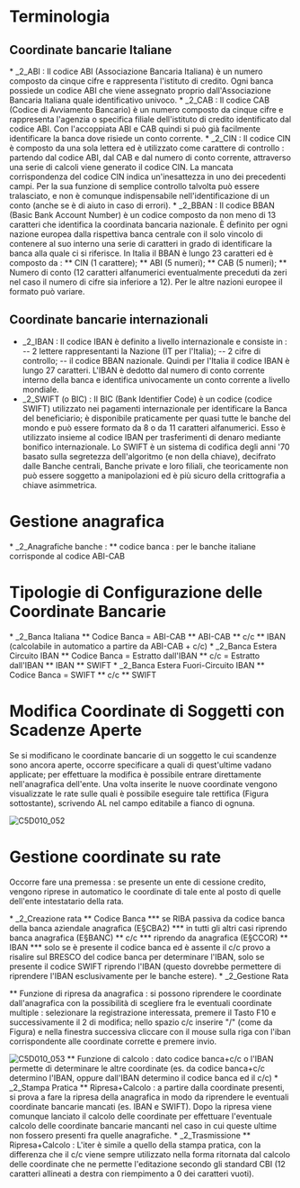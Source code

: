 # Terminologia
## Coordinate bancarie Italiane
 \* _2_ABI :  Il codice ABI (Associazione Bancaria Italiana) è un numero composto da cinque cifre e rappresenta l'istituto di credito. Ogni banca possiede un codice ABI che viene assegnato proprio dall'Associazione Bancaria Italiana quale identificativo univoco.
 \* _2_CAB :  Il codice CAB (Codice di Avviamento Bancario) è un numero composto da cinque cifre e rappresenta l'agenzia o specifica filiale dell'istituto di credito identificato dal codice ABI. Con l'accoppiata ABI e CAB quindi si può già facilmente identificare la banca dove risiede un conto corrente.
 \* _2_CIN :  Il codice CIN è composto da una sola lettera ed è utilizzato come carattere di controllo :  partendo dal codice ABI, dal CAB e dal numero di conto corrente, attraverso una serie di calcoli viene generato il codice CIN. La mancata corrispondenza del codice CIN indica un'inesattezza in uno dei precedenti campi. Per la sua funzione di semplice controllo talvolta può essere tralasciato, e non è comunque indispensabile nell'identificazione di un conto (anche se è di aiuto in caso di errori).
 \* _2_BBAN :  Il codice BBAN (Basic Bank Account Number) è un codice composto da non meno di 13 caratteri che identifica la coordinata bancaria nazionale. È definito per ogni nazione europea dalla rispettiva banca centrale con il solo vincolo di contenere al suo interno una serie di caratteri in grado di identificare la banca alla quale ci si riferisce. In Italia il BBAN è lungo 23 caratteri ed è composto da : 
 \*\* CIN (1 carattere);
 \*\* ABI (5 numeri);
 \*\* CAB (5 numeri);
 \*\* Numero di conto (12 caratteri alfanumerici eventualmente preceduti da zeri nel caso il numero di cifre sia inferiore a 12).
Per le altre nazioni europee il formato può variare.

## Coordinate bancarie internazionali

- _2_IBAN :  Il codice IBAN è definito a livello internazionale e consiste in : 
-- 2 lettere rappresentanti la Nazione (IT per l'Italia);
-- 2 cifre di controllo;
-- il codice BBAN nazionale.
Quindi per l'Italia il codice IBAN è lungo 27 caratteri. L'IBAN è dedotto dal numero di conto corrente interno della banca e identifica univocamente un conto corrente a livello mondiale.
- _2_SWIFT (o BIC) :  Il BIC (Bank Identifier Code) è un codice (codice SWIFT) utilizzato nei pagamenti internazionale per identificare la Banca del beneficiario; è disponibile praticamente per quasi tutte le banche del mondo e può essere formato da 8 o da 11 caratteri alfanumerici. Esso è utilizzato insieme al codice IBAN per trasferimenti di denaro mediante bonifico internazionale.
Lo SWIFT è un sistema di codifica degli anni '70 basato sulla segretezza dell'algoritmo (e non della chiave), decifrato dalle Banche centrali, Banche private e loro filiali, che teoricamente non può essere soggetto a manipolazioni ed è più sicuro della crittografia a chiave asimmetrica.


# Gestione anagrafica
 \* _2_Anagrafiche banche : 
 \*\* codice banca :  per le banche italiane corrisponde al codice ABI-CAB

# Tipologie di Configurazione delle Coordinate Bancarie
 \* _2_Banca Italiana
 \*\* Codice Banca = ABI-CAB
 \*\* ABI-CAB
 \*\* c/c
 \*\* IBAN (calcolabile in automatico a partire da ABI-CAB + c/c)
 \* _2_Banca Estera Circuito IBAN
 \*\* Codice Banca = Estratto dall'IBAN
 \*\* c/c = Estratto dall'IBAN
 \*\* IBAN
 \*\* SWIFT
 \* _2_Banca Estera Fuori-Circuito IBAN
 \*\* Codice Banca = SWIFT
 \*\* c/c
 \*\* SWIFT

# Modifica Coordinate di Soggetti con Scadenze Aperte

Se si modificano le coordinate bancarie di un soggetto le cui scandenze sono ancora aperte, occorre specificare a quali di quest'ultime vadano applicate; per effettuare la modifica è possibile entrare direttamente nell'anagrafica dell'ente.
Una volta inserite le nuove coordinate vengono visualizzate le rate sulle quali è possibile eseguire tale rettifica (Figura sottostante), scrivendo AL nel campo editabile a fianco di ognuna.

![C5D010_052](http://localhost:3000/immagini/C5D010_H/C5D010_052.png)
# Gestione coordinate su rate
Occorre fare una premessa :  se presente un ente di cessione credito, vengono riprese in automatico le coordinate di tale ente al posto di quelle dell'ente intestatario della rata.

 \* _2_Creazione rata
 \*\* Codice Banca
 \*\*\* se RIBA passiva da codice banca della banca aziendale anagrafica (E§CBA2)
 \*\*\* in tutti gli altri casi riprendo banca anagrafica (E§BANC)
 \*\* c/c
 \*\*\* riprendo da anagrafica (E§CCOR)
 \*\* IBAN
 \*\*\* solo se è presente il codice banca ed è assente il c/c provo a risalire sul BRESCO del codice banca per determinare l'IBAN, solo se presente il codice SWIFT riprendo l'IBAN (questo dovrebbe permettere di riprendere l'IBAN esclusivamente per le banche estere).
 \* _2_Gestione Rata

 \*\* Funzione di ripresa da anagrafica :  si possono riprendere le coordinate dall'anagrafica con la possibilità di scegliere fra le eventuali coordinate multiple :  selezionare la registrazione interessata, premere il Tasto F10 e successivamente il 2 di modifica; nello spazio c/c inserire "/" (come da Figura) e nella finestra successiva cliccare con il mouse sulla riga con l'iban corrispondente alle coordinate corrette e premere invio.

![C5D010_053](http://localhost:3000/immagini/C5D010_H/C5D010_053.png)
 \*\* Funzione di calcolo :  dato codice banca+c/c o l'IBAN permette di determinare le altre coordinate (es. da codice banca+c/c determino l'IBAN, oppure dall'IBAN determino il codice banca ed il c/c)
 \* _2_Stampa Pratica
 \*\* Ripresa+Calcolo :  a partire dalla coordinate presenti, si prova a fare la ripresa della anagrafica in modo da riprendere le eventuali coordinate bancarie mancati (es. IBAN e SWIFT).
Dopo la ripresa viene comunque lanciato il calcolo delle coordinate per effettuare l'eventuale calcolo delle coordinate bancarie mancanti nel caso in cui queste ultime non fossero presenti fra quelle anagrafiche.
 \* _2_Trasmissione
 \*\* Ripresa+Calcolo :  L'iter è simile a quello della stampa pratica, con la differenza che il c/c viene sempre utilizzato nella forma ritornata dal calcolo delle coordinate che ne permette l'editazione secondo gli standard CBI (12 caratteri allineati a destra con riempimento a 0 dei caratteri vuoti).
